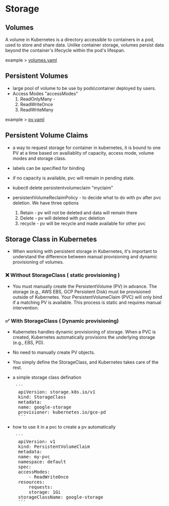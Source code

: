 # Storage

## Volumes
A volume in Kubernetes is a directory accessible to containers in a pod, used to store and share data. Unlike container storage, volumes persist data beyond the container's lifecycle within the pod's lifespan.

example > [volumes.yaml](https://github.com/Ankit-Sharma-ggn/CKA/blob/main/storage/volumes.yaml) 

## Persistent Volumes

* large pool of volume to be use by pods\container deployed by users.
* Access Modes "accessModes"
    1. ReadOnlyMany - 
    2. ReadWriteOnce
    3. ReadWriteMany

example > [pv.yaml](https://github.com/Ankit-Sharma-ggn/CKA/blob/main/storage/pv.yaml)

## Persistent Volume Claims

* a way to request storage for container in kubernetes, it is bound to one PV at a time based on availiablity of
  capacity, access mode, volume modes and storage class.

* labels can be specified for binding 

* if no capacity is available, pvc will remain in pending state.

* kubectl delete persistentvolumeclaim "myclaim"

* persistentVolumeReclaimPolicy - to decide what to do with pv after pvc deletion. We have three options
    1. Retain - pv will not be deleted and data will remain there
    2. Delete - pv will deleted with pvc deletion
    3. recycle - pv will be recycle and made available for other pvc

## Storage Class in Kubernetes

* When working with persistent storage in Kubernetes, it's important to understand the difference between manual provisioning and dynamic provisioning of volumes.

### ❌ Without StorageClass ( static provisioning )

* You must manually create the PersistentVolume (PV) in advance. The storage (e.g., AWS EBS, GCP Persistent Disk) must be provisioned outside of Kubernetes. Your PersistentVolumeClaim (PVC) will only bind if a matching PV is available. This process is static and requires manual intervention.

### ✅ With StorageClass ( Dynamic provisioning)
* Kubernetes handles dynamic provisioning of storage. When a PVC is created, Kubernetes automatically provisions the underlying storage (e.g., EBS, PD).

* No need to manually create PV objects.

* You simply define the StorageClass, and Kubernetes takes care of the rest.

* a simple storage class defination
    <pre> ```
    apiVersion: storage.k8s.io/v1
    kind: StorageClass
    metadata:
    name: google-storage
    provisioner: kubernetes.io/gce-pd
    ``` </pre>

* how to use it in a pvc to create a pv automatically
    <pre> ```
    apiVersion: v1
    kind: PersistentVolumeClaim
    metadata:
    name: my-pvc
    namespace: default
    spec:
    accessModes:
        - ReadWriteOnce
    resources:
        requests:
        storage: 1Gi
    storageClassName: google-storage
    ``` </pre>
